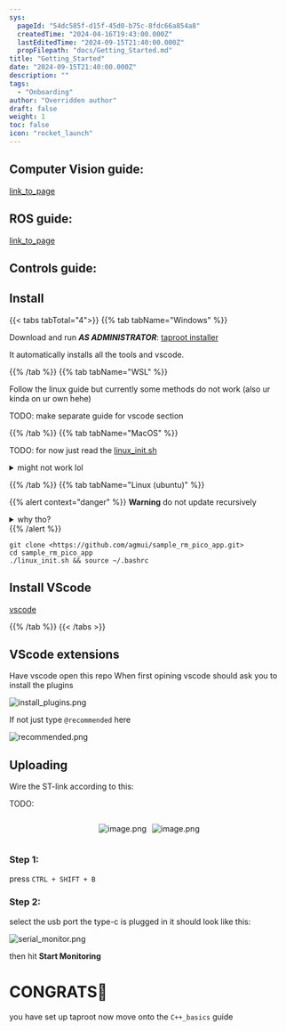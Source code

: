```yaml
---
sys:
  pageId: "54dc585f-d15f-45d0-b75c-8fdc66a854a8"
  createdTime: "2024-04-16T19:43:00.000Z"
  lastEditedTime: "2024-09-15T21:40:00.000Z"
  propFilepath: "docs/Getting_Started.md"
title: "Getting_Started"
date: "2024-09-15T21:40:00.000Z"
description: ""
tags:
  - "Onboarding"
author: "Overridden author"
draft: false
weight: 1
toc: false
icon: "rocket_launch"
---
```


## Computer Vision guide:

[link_to_page](86d45bc0-388b-4d26-8848-44f255f73d0e)

## ROS guide:

[link_to_page](3c76c1de-ec8f-46d6-8b0a-294005edc2d5)

## Controls guide:

## Install

{{< tabs tabTotal="4">}}
{{% tab tabName="Windows" %}}

Download and run _**AS ADMINISTRATOR**_: [taproot installer](https://github.com/Thornbots/TeachingFreshies/releases/tag/1.0)

It automatically installs all the tools and vscode.

{{% /tab %}}
{{% tab tabName="WSL" %}}

Follow the linux guide but currently some methods do not work (also ur kinda on ur own hehe)

TODO: make separate guide for vscode section

{{% /tab %}}
{{% tab tabName="MacOS" %}}

TODO: for now just read the [linux_init.sh](https://github.com/agmui/sample_rm_pico_app/blob/main/linux_init.sh)

<details>
<summary>might not work lol</summary>

`brew install libusb pkg-config`

Next install: [vscode](https://code.visualstudio.com/Download)

</details>

{{% /tab %}}
{{% tab tabName="Linux (ubuntu)" %}}

{{% alert context="danger" %}}
**Warning** do not update recursively
<details>
<summary>why tho?</summary>
There are some submodules that may go on for a while (like tinyusb) and I highly
recommend you don't need to get them.
If you want to see what submodules I update just look in `linux_init.sh`
</details>
{{% /alert %}}

```shell
git clone <https://github.com/agmui/sample_rm_pico_app.git>
cd sample_rm_pico_app
./linux_init.sh && source ~/.bashrc
```

## Install VScode

[vscode](https://code.visualstudio.com/Download)

{{% /tab %}}
{{< /tabs >}}

## VScode extensions

Have vscode open this repo
When first opining vscode should ask you to install the plugins

![install_plugins.png](https://prod-files-secure.s3.us-west-2.amazonaws.com/d518164a-d88e-44d1-a4ee-3adb3bd8bce0/89bd30f0-1825-4e77-867b-0a41ce370880/install_plugins.png?X-Amz-Algorithm=AWS4-HMAC-SHA256&X-Amz-Content-Sha256=UNSIGNED-PAYLOAD&X-Amz-Credential=ASIAZI2LB466QTWRSOK3%2F20250325%2Fus-west-2%2Fs3%2Faws4_request&X-Amz-Date=20250325T131909Z&X-Amz-Expires=3600&X-Amz-Security-Token=IQoJb3JpZ2luX2VjEK3%2F%2F%2F%2F%2F%2F%2F%2F%2F%2FwEaCXVzLXdlc3QtMiJGMEQCIGB2qOowwKgfstybE9%2BSZWSp8MDoR05dJ33yLewLxY%2FmAiAZxWeX2oR19ooN4qBxsDZVoVFWCNlJGmPSxatHLnApKyr%2FAwgWEAAaDDYzNzQyMzE4MzgwNSIMizNvAF68OZKvLKWaKtwD3aC%2FCULnuUFD%2F7Q6So3M3BzqHwdhsCsKt1QPXPJmb7588EaUHBQ03rhq3rn3elRPFpNlfJTGTyk0%2BzJ7n943mHADIe1bZ1Q8KHT6Z6abaQWblQnGngNRH4qxsaVfY1u2r1Hj1JwbYnlpaITNIUWanlHP%2BtKs0evRDPCrHjm6EdgvITuvUXwJJcCeFVIh61wLSDVIU3fm31HrRMJN2YyUxPrcDcN2ScsSjD4rNRy8UrE5oF%2BX1pQKMlxD3jp6wF3GjW57cTIx9Ju%2BQ4jxvvTHsDxGUAfyjIrZRirFytp8RLIEWytghM0gcNeqclpLk5bhsRect%2BxN46b275VFw%2BpV79%2BgR2Zy2y2Y8qMBxHxQh7zB8%2FC2xzcW4wBGk9ZuyOEO2DDCof0EGnuGugiYjW%2F5Ot8XEURSsXK5L1BcnwDgPhsm1032jJcdZOr4gST3BwtOLQ5soVCwKGqRtBsivLSc8iPL1Kq6qJjGNY7yUOJO8NO8C2lrnNxoW3d5nX%2F2vpyJBAkhkppEmC2FOPk5a0UmEqmXUtzKQauePOzD6VrQbAfqvYQEbfyuX5G0dLJWQVvVDvXZaSP%2Bsrc7nqOl2sMou%2B2rRR%2Bd7gwuXMEm5zMKsuDct4HJ1ufpI4%2FRP9Qw2MaKvwY6pgEIRiOwI5CAcpqBTjv4OxOTP1ZZIgw5Bt9rnqGkbHL3PO0V2PYVlnpx3Mqnw%2FzFzcJ55v097%2FEgbk4kRr4Oygl2inoFMD2m4VVAF6atwZvhxGQ87cgn9BoUUIna7%2FEZMh9RxM8cK2kBlLIFZiUQroijHfnQquN%2B1cu4wqTaw3Q3yVSLl8ivDPkrxLU6HuqXOArxlVleEDPJerUc9PWrnf2ttYNNImI6&X-Amz-Signature=c0952bea2333f16e85639e5a535f7c11b84058de3100a639dc2297ae7045355c&X-Amz-SignedHeaders=host&x-id=GetObject)

If not just type `@recommended` here  

![recommended.png](https://prod-files-secure.s3.us-west-2.amazonaws.com/d518164a-d88e-44d1-a4ee-3adb3bd8bce0/61e661e9-5d85-4dfc-be0d-8d2097a5e793/recommended.png?X-Amz-Algorithm=AWS4-HMAC-SHA256&X-Amz-Content-Sha256=UNSIGNED-PAYLOAD&X-Amz-Credential=ASIAZI2LB466QTWRSOK3%2F20250325%2Fus-west-2%2Fs3%2Faws4_request&X-Amz-Date=20250325T131909Z&X-Amz-Expires=3600&X-Amz-Security-Token=IQoJb3JpZ2luX2VjEK3%2F%2F%2F%2F%2F%2F%2F%2F%2F%2FwEaCXVzLXdlc3QtMiJGMEQCIGB2qOowwKgfstybE9%2BSZWSp8MDoR05dJ33yLewLxY%2FmAiAZxWeX2oR19ooN4qBxsDZVoVFWCNlJGmPSxatHLnApKyr%2FAwgWEAAaDDYzNzQyMzE4MzgwNSIMizNvAF68OZKvLKWaKtwD3aC%2FCULnuUFD%2F7Q6So3M3BzqHwdhsCsKt1QPXPJmb7588EaUHBQ03rhq3rn3elRPFpNlfJTGTyk0%2BzJ7n943mHADIe1bZ1Q8KHT6Z6abaQWblQnGngNRH4qxsaVfY1u2r1Hj1JwbYnlpaITNIUWanlHP%2BtKs0evRDPCrHjm6EdgvITuvUXwJJcCeFVIh61wLSDVIU3fm31HrRMJN2YyUxPrcDcN2ScsSjD4rNRy8UrE5oF%2BX1pQKMlxD3jp6wF3GjW57cTIx9Ju%2BQ4jxvvTHsDxGUAfyjIrZRirFytp8RLIEWytghM0gcNeqclpLk5bhsRect%2BxN46b275VFw%2BpV79%2BgR2Zy2y2Y8qMBxHxQh7zB8%2FC2xzcW4wBGk9ZuyOEO2DDCof0EGnuGugiYjW%2F5Ot8XEURSsXK5L1BcnwDgPhsm1032jJcdZOr4gST3BwtOLQ5soVCwKGqRtBsivLSc8iPL1Kq6qJjGNY7yUOJO8NO8C2lrnNxoW3d5nX%2F2vpyJBAkhkppEmC2FOPk5a0UmEqmXUtzKQauePOzD6VrQbAfqvYQEbfyuX5G0dLJWQVvVDvXZaSP%2Bsrc7nqOl2sMou%2B2rRR%2Bd7gwuXMEm5zMKsuDct4HJ1ufpI4%2FRP9Qw2MaKvwY6pgEIRiOwI5CAcpqBTjv4OxOTP1ZZIgw5Bt9rnqGkbHL3PO0V2PYVlnpx3Mqnw%2FzFzcJ55v097%2FEgbk4kRr4Oygl2inoFMD2m4VVAF6atwZvhxGQ87cgn9BoUUIna7%2FEZMh9RxM8cK2kBlLIFZiUQroijHfnQquN%2B1cu4wqTaw3Q3yVSLl8ivDPkrxLU6HuqXOArxlVleEDPJerUc9PWrnf2ttYNNImI6&X-Amz-Signature=f6125829b4a88516ff84496f78b21bd3a109f316bfb7d8e274b424be9970e1e7&X-Amz-SignedHeaders=host&x-id=GetObject)

## Uploading

Wire the ST-link according to this:

TODO:

<div style="display: flex;flex-direction: row; column-gap:10px; max-width: 630px;justify-content: center;">
<div>

![image.png](https://prod-files-secure.s3.us-west-2.amazonaws.com/d518164a-d88e-44d1-a4ee-3adb3bd8bce0/210ecb78-1116-4d7b-b9b7-2292f66fa2c2/image.png?X-Amz-Algorithm=AWS4-HMAC-SHA256&X-Amz-Content-Sha256=UNSIGNED-PAYLOAD&X-Amz-Credential=ASIAZI2LB466RUMIYPJ7%2F20250325%2Fus-west-2%2Fs3%2Faws4_request&X-Amz-Date=20250325T131913Z&X-Amz-Expires=3600&X-Amz-Security-Token=IQoJb3JpZ2luX2VjEK3%2F%2F%2F%2F%2F%2F%2F%2F%2F%2FwEaCXVzLXdlc3QtMiJHMEUCIQCVOj8dxj4sIwfQW0c8hkYmRqwOfAsofMKAaK%2B40%2B%2Ff3QIgB%2F3G%2Fqy1x717p7gQz7ZKfpiAwjeoa4bhxolkZcOFMi4q%2FwMIFhAAGgw2Mzc0MjMxODM4MDUiDNG5qBfMbmkWNKF1cyrcA8H2ebicrHKP%2FBy64FaaoULFfYHW61QKbVOuAFPsfwJej%2FtiGQ%2BWtA3zgk8PRTLLHal%2F%2FZlV8e3wfFpydbyeJvRYzAIPfDCRGFohoXBMsDhlcJaVRdub0b8a1oODGANWCS0m1GGsM%2FQFAQQ0IsmQ9W2yjvK7nPXskoRRvAi6ea0zezEVXj4lwL7Ibc%2B41UahqxSghm1TgtYlWtxdeAvpP7S30ohVVcdpJZlTc3ip6XJCoMQVSTFYlJJGvvqDD83m3aB9EFw08unkL9EgyS5MGpRB6dD9Fp7QODZ2SZHjk6E5pNrOZXICMbMiCmDHhRG596KeEFTvjn5AP2T8NvKuJ5KwzpzxO8zWAHn687HSq5aw4yDj5rJhMla5R7T2fS7myVcO%2Bz3yhEygG6sLSsQoWRpVidMBe74W4RpnTpm9HBbIH6tDGgQhHv41R6RCGe3bbHm2%2B70oCLbveXfrmtoea3OleQiXudJPvJgmO7q0XsKUdbD4w0YcmYAXmuHy%2BYPXWdqd8m2Np4K%2FFm%2BLuattFrgwtyxeYjvZaU8qG4uZJ8gFCmcOJvEzI5Q5ql7MbfqBMO5k5WqsQQGtdoOc01eoiaDQTyh6P9OBGE3bYXU5XsigTsclT9fK0jBuCq4PMIjGir8GOqUBcGSPu0kC%2FzxJzZaA5a1iZ%2BieXhsxD2gAOQor3NM5XFXDhq%2FlTw7y%2BJV%2BCLs81HA0OoEE%2FhR3Fm6iBJ78FdQsNFd%2BTyHEwrMS1JKeT60wHDl%2FVcYvGTdFbSSa68hygvZdcinwoi4LFhMVPa%2BWWc%2FCgsbW%2BZlKMhv5NtPjFqJ30gsBSl4DhM311pYmwb6S7fcpTDiqla9tw8HafXyZxqaAewVnNbLV&X-Amz-Signature=cae982d4f3e838e414c3485ffaf32a7e18abe09e20a67411b0a5ee0c7cea6809&X-Amz-SignedHeaders=host&x-id=GetObject)

</div>
<div>

![image.png](https://prod-files-secure.s3.us-west-2.amazonaws.com/d518164a-d88e-44d1-a4ee-3adb3bd8bce0/33a0fd0f-8ca6-4a86-8e09-26e95ded1fff/image.png?X-Amz-Algorithm=AWS4-HMAC-SHA256&X-Amz-Content-Sha256=UNSIGNED-PAYLOAD&X-Amz-Credential=ASIAZI2LB4664SQFTFDO%2F20250325%2Fus-west-2%2Fs3%2Faws4_request&X-Amz-Date=20250325T131913Z&X-Amz-Expires=3600&X-Amz-Security-Token=IQoJb3JpZ2luX2VjEK3%2F%2F%2F%2F%2F%2F%2F%2F%2F%2FwEaCXVzLXdlc3QtMiJHMEUCIQCQ2KJufNPqNky%2BIBa4%2FK1Tnc%2F7wqN2W7UhxZVdkGzu4QIgWrmXLcR9hkxEDvgJUm4rIM7NZEHirt6ZVdAx%2FrzQNiAq%2FwMIFhAAGgw2Mzc0MjMxODM4MDUiDMn40dJcUZ%2FzxNzTJyrcAymsk9sJbWnUGCoYysP6Kvuhc0a%2BCEj5TQ2ffLe2wn2bZ49bB3wxdJGvN2t0YUw8pdUvKWlLC1mSVmULOf2kdyfjvAinOGoebwi89MsptzCRVcX5GpJNshoTqt%2FCVGjSjwXjmH7Vz0dCgUyPGGXf2nH%2FT%2Bl2IcEmy2hToc2bJZ5sin7OQMOlgQP%2F4acdCxE2yCTRZxM03jbw%2BvXzv%2B29UC%2FzcBLrPQBzK%2FZ%2B4Aspmuvnc6fGoguskNgouVRkCXWoVIIIhviKcCQCnc1Fj69bbw8SdJ64wR%2B4wEA56CPZRtcBTEgdZkQNZ4EPIBlIsGaAlIdXJAa2jCNdm7Ui26zoL50lZCC4u171kj4LTA7viq19Gbbkrm5uc5KXvbw0tBsu9VB2WQFeJp8NGAgo5iHOzJ2eMgNOWKEHGCpxPFFin%2BSaZvP55YNtltyyrwg3LYLF%2Bg0lsSPl%2FqhYpLjRNHuQv8339LcD0fly3QwQDRxQZGgbjFqIJUmLj3EgTmC3ckMOea6iGlL%2BMpRy9m%2FoJa13ucZCpTSQm%2BHI47MvzQrgsZgXz68BXRQqB6jeTmpxRDMqPjh%2FUsVz6e5cueY9bLEPmkczC%2BYtxsFuM2SUPk7U%2Fu7U7OtLDn5KNbyQCxklMPLFir8GOqUBTwnSrp0g0S0goh9tQQdpJT9dkGBr2luKTSm4npRZ28yR8FThmdu4APkJu2UAsxJktQ6yqRcPapz09JMBWAWBDGKdu0OoufPMsiFfJxbDtvZSokwW1HxeRf1Tl0hOnGzwNWkYzrIWN4ZVYrS%2Bdhn1rbzhOM3A5lyDK5pctPG87wvDNTJSyOy%2BEMkNkZvHDUzX5H1yOFoyyQCXXSHgVlI4605bfuPA&X-Amz-Signature=e063f18e159e4d545620a12630eeb655d02a7ad5ab63eca57186916858cd9b92&X-Amz-SignedHeaders=host&x-id=GetObject)

</div>
</div>

### Step 1:

press `CTRL + SHIFT + B`

### Step 2:

select the usb port the type-c is plugged in it should look like this:

![serial_monitor.png](https://prod-files-secure.s3.us-west-2.amazonaws.com/d518164a-d88e-44d1-a4ee-3adb3bd8bce0/f03f4774-05d4-4393-b6a0-d5efb6d315ab/serial_monitor.png?X-Amz-Algorithm=AWS4-HMAC-SHA256&X-Amz-Content-Sha256=UNSIGNED-PAYLOAD&X-Amz-Credential=ASIAZI2LB466QTWRSOK3%2F20250325%2Fus-west-2%2Fs3%2Faws4_request&X-Amz-Date=20250325T131909Z&X-Amz-Expires=3600&X-Amz-Security-Token=IQoJb3JpZ2luX2VjEK3%2F%2F%2F%2F%2F%2F%2F%2F%2F%2FwEaCXVzLXdlc3QtMiJGMEQCIGB2qOowwKgfstybE9%2BSZWSp8MDoR05dJ33yLewLxY%2FmAiAZxWeX2oR19ooN4qBxsDZVoVFWCNlJGmPSxatHLnApKyr%2FAwgWEAAaDDYzNzQyMzE4MzgwNSIMizNvAF68OZKvLKWaKtwD3aC%2FCULnuUFD%2F7Q6So3M3BzqHwdhsCsKt1QPXPJmb7588EaUHBQ03rhq3rn3elRPFpNlfJTGTyk0%2BzJ7n943mHADIe1bZ1Q8KHT6Z6abaQWblQnGngNRH4qxsaVfY1u2r1Hj1JwbYnlpaITNIUWanlHP%2BtKs0evRDPCrHjm6EdgvITuvUXwJJcCeFVIh61wLSDVIU3fm31HrRMJN2YyUxPrcDcN2ScsSjD4rNRy8UrE5oF%2BX1pQKMlxD3jp6wF3GjW57cTIx9Ju%2BQ4jxvvTHsDxGUAfyjIrZRirFytp8RLIEWytghM0gcNeqclpLk5bhsRect%2BxN46b275VFw%2BpV79%2BgR2Zy2y2Y8qMBxHxQh7zB8%2FC2xzcW4wBGk9ZuyOEO2DDCof0EGnuGugiYjW%2F5Ot8XEURSsXK5L1BcnwDgPhsm1032jJcdZOr4gST3BwtOLQ5soVCwKGqRtBsivLSc8iPL1Kq6qJjGNY7yUOJO8NO8C2lrnNxoW3d5nX%2F2vpyJBAkhkppEmC2FOPk5a0UmEqmXUtzKQauePOzD6VrQbAfqvYQEbfyuX5G0dLJWQVvVDvXZaSP%2Bsrc7nqOl2sMou%2B2rRR%2Bd7gwuXMEm5zMKsuDct4HJ1ufpI4%2FRP9Qw2MaKvwY6pgEIRiOwI5CAcpqBTjv4OxOTP1ZZIgw5Bt9rnqGkbHL3PO0V2PYVlnpx3Mqnw%2FzFzcJ55v097%2FEgbk4kRr4Oygl2inoFMD2m4VVAF6atwZvhxGQ87cgn9BoUUIna7%2FEZMh9RxM8cK2kBlLIFZiUQroijHfnQquN%2B1cu4wqTaw3Q3yVSLl8ivDPkrxLU6HuqXOArxlVleEDPJerUc9PWrnf2ttYNNImI6&X-Amz-Signature=b183b81c65a9e93d8a3114c86801a150f38771641a71986970f58808072e7493&X-Amz-SignedHeaders=host&x-id=GetObject)

then hit **Start Monitoring**

# CONGRATS🎉

you have set up taproot now move onto the `C++_basics` guide
